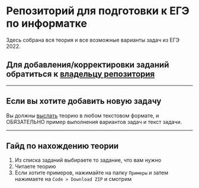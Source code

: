 # Репозиторий для подготовки к ЕГЭ по информатке

Здесь собрана вся теория и все возможные варианты задач из ЕГЭ 2022.

## Для добавления/корректировки заданий обратиться к [владельцу репозитория]([[https://link](https://t.me/K4RT0F3L)])

----------

## Если вы хотите добавить новую задачу

Вы должны [выслать]([[https://link](https://t.me/K4RT0F3L)]) теорию в любом текстовом формате, и ОБЯЗАТЕЛЬНО пример выполнения вариантов задач и текст задачи.

----------

## Гайд по нахождению теории

1. Из списка заданий выбираете то задание, что вам нужно
2. Читаете теорию
3. Если хотите примеров, нажимайте на папку `Примеры` и затем нажимаете на `Code > Download ZIP` и смотрим
